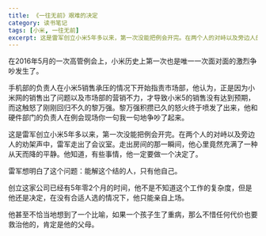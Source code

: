 ```yaml
---
title: 《一往无前》艰难的决定
category: 读书笔记
tags: [小米, 一往无前]
excerpt: 这是雷军创立小米5年多以来，第一次没能把例会开完。在两个人的对峙以及旁边人的劝架声中，雷军走出了会议室。
---
```

在2016年5月的一次高管例会上，小米历史上第一次也是唯一一次面对面的激烈争吵发生了。

手机部的负责人在小米5销售承压的情况下开始指责市场部，他认为，正是因为小米网的销售出了问题以及市场部的营销不力，才导致小米5的销售没有达到预期，而这触怒了刚刚回归不久的黎万强。黎万强积攒已久的怒火终于喷发了出来，他和硬件部门的负责人在例会现场你一句我一句地争吵了起来。

这是雷军创立小米5年多以来，第一次没能把例会开完。在两个人的对峙以及旁边人的劝架声中，雷军走出了会议室。走出房间的那一瞬间，他心里竟然充满了一种从天而降的平静。他知道，有些事情，他一定要做一个决定了。

雷军想明白了这个问题：能解这个结的人，只有他自己。

创立这家公司已经有5年零2个月的时间，他不是不知道这个工作的复杂度，但是他还是决定，在没有合适人选的情况下，他只能亲自上场。

他甚至不恰当地想到了一个比喻，如果一个孩子生了重病，那么不惜任何代价也要救治他的，肯定是他的父母。